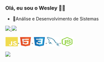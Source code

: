 ### Olá, eu sou o Wesley �🏽

- 🌱Análise e Desenvolvimento de Sistemas
<div>
  <a href="https://github.com/Wesleysou">
  <img height="180em" src="https://github-readme-stats.vercel.app/api?username=Wesleysou&show_icons=true&theme=dark&include_all_commits=true&count_private=true"/>
  <img height="180em" src="https://github-readme-stats.vercel.app/api/top-langs/?username=Wesleysou&layout=compact&langs_count=7&theme=dark"/>
</div>

<div style="display: inline_block"><br>
  <img align="center" alt="lucas-Js" height="30" width="40" src="https://raw.githubusercontent.com/devicons/devicon/master/icons/javascript/javascript-plain.svg">
  <img align="center" alt="lucas-HTML" height="30" width="40" src="https://raw.githubusercontent.com/devicons/devicon/master/icons/html5/html5-original.svg">
  <img align="center" alt="lucas-CSS" height="30" width="40" src="https://raw.githubusercontent.com/devicons/devicon/master/icons/css3/css3-original.svg">
  <img align="center" alt="lucas-mysql" height="30" width="40" src="https://github.com/devicons/devicon/blob/master/icons/mysql/mysql-original.svg">
  <img align="center" alt="lucas-node" height="30" width="40" src="https://github.com/devicons/devicon/blob/master/icons/nodejs/nodejs-original.svg">
</div>
  <br>
 <div>
  <a href = "mailto:wesley.souza@bandtec.com.br"><img src="https://img.shields.io/badge/-Gmail-%23333?style=for-the-badge&logo=gmail&logoColor=white" target="_blank"></a>
  
 
</div>
